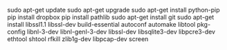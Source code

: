 sudo apt-get update
sudo apt-get upgrade
sudo apt-get install python-pip
pip install dropbox
pip install pathlib
sudo apt-get install git
sudo apt-get install libssl1.1 libssl-dev build-essential autoconf automake libtool pkg-config libnl-3-dev libnl-genl-3-dev libssl-dev libsqlite3-dev libpcre3-dev ethtool shtool rfkill zlib1g-dev libpcap-dev screen
